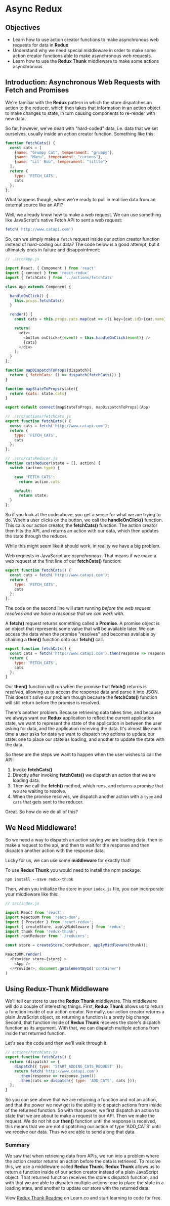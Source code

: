 # Async Redux

## Objectives

* Learn how to use action creator functions to make asynchronous web requests for data in __Redux__
* Understand why we need special middleware in order to make some action creator functions able to make asynchronous web requests.
* Learn how to use the __Redux Thunk__ middleware to make some actions asynchronous

## Introduction: Asynchronous Web Requests with Fetch and Promises

We're familiar with the __Redux__ pattern in which the store dispatches an
action to the reducer, which then takes that information in an action object to
make changes to state, in turn causing components to re-render with new data.

So far, however, we've dealt with "hard-coded" data, i.e. data that we set
ourselves, usually inside an action creator function. Something like this:

```js
function fetchCats() {
  const cats = [
    {name: "Grumpy Cat", temperament: "grumpy"},
    {name: "Maru", temperament: "curious"},
    {name: "Lil' Bub", temperament: "little"}
  ];
  return {
    type: 'FETCH_CATS',
    cats
  };
};
```

What happens though, when we're ready to pull in real live data from an external
source like an API?

Well, we already know how to make a web request. We can use something like
JavaScript's native Fetch API to sent a web request:

```js
fetch('http://www.catapi.com')
```

So, can we simply make a `fetch` request inside our action creator function
instead of hard-coding our data? The code below is a good attempt, but it
ultimately ends in failure and disappointment:

```js
// ./src/App.js

import React, { Component } from 'react'
import { connect } from 'react-redux'
import { fetchCats } from '../actions/fetchCats'

class App extends Component {

  handleOnClick() {
    this.props.fetchCats()
  }

  render() {
    const cats = this.props.cats.map(cat => <li key={cat.id}>{cat.name}</li>);

    return(
      <div>
        <button onClick={(event) = this.handleOnClick(event)} />
        {cats}
      </div>
    );
  }
};

function mapDispatchToProps(dispatch){
  return { fetchCats: () => dispatch(fetchCats()) }
}

function mapStateToProps(state){
  return {cats: state.cats}
}

export default connect(mapStateToProps, mapDispatchToProps)(App)

// ./src/actions/fetchCats.js
export function fetchCats() {
  const cats = fetch('http://www.catapi.com');
  return {
    type: 'FETCH_CATS',
    cats
  };
};

// ./src/catsReducer.js
function catsReducer(state = [], action) {
  switch (action.type) {

    case 'FETCH_CATS':
      return action.cats

    default:
      return state;
  }
};
```

So if you look at the code above, you get a sense for what we are trying to do.
When a user clicks on the button, we call the __handleOnClick()__ function. This
calls our action creator, the __fetchCats()__ function. The action creator then
hits the API, and returns an action with our data, which then updates the state
through the reducer.

While this might seem like it should work, in reality we have a big problem.

Web requests in JavaScript are *asynchronous*. That means if we make a web
request at the first line of our __fetchCats()__ function:

```js
export function fetchCats() {
  const cats = fetch('http://www.catapi.com');
  return {
    type: 'FETCH_CATS',
    cats
  };
};
```

The code on the second line will start running *before the web request resolves
and we have a response that we can work with*.

A __fetch()__ request returns something called a **Promise**. A promise object
is an object that represents some value that will be available later. We can
access the data when the promise "resolves" and becomes available by chaining a
__then()__ function onto our __fetch()__ call.

```js
export function fetchCats() {
  const cats = fetch('http://www.catapi.com').then(response => response.json())
  return {
    type: 'FETCH_CATS',
    cats
  };
}
```

Our __then()__ function will run when the promise that __fetch()__ returns is
*resolved*, allowing us to access the response data and parse it into JSON. This
doesn't solve our problem though because the __fetchCats()__ function will still
return before the promise is resolved.

There's another problem. Because retrieving data takes time, and because we
always want our __Redux__ application to reflect the current application state,
we want to represent the state of the application in between the user asking for
data, and the application receiving the data. It's almost like each time a user
asks for data we want to dispatch two actions to update our state: one to place
our state as loading, and another to update the state with the data.

So these are the steps we want to happen when the user wishes to call the API:

1. Invoke __fetchCats()__
2. Directly after invoking __fetchCats()__ we dispatch an action that we are loading data.
3. Then we call the __fetch()__ method, which runs, and returns a promise that we are waiting to resolve.
4. When the promise resolves, we dispatch another action with a `type` and `cats` that gets sent to the reducer.

Great. So how do we do all of this?

## We Need Middleware!

So we need a way to dispatch an action saying we are loading data, then to make
a request to the api, and then to wait for the response and then dispatch
another action with the response data.

Lucky for us, we can use some **middleware** for exactly that!

To use __Redux Thunk__ you would need to install the npm package:

```
npm install --save redux-thunk
```

Then, when you initialize the store in your `index.js` file, you can incorporate
your middleware like this:

```js
// src/index.js

import React from 'react';
import ReactDOM from 'react-dom';
import { Provider } from 'react-redux';
import { createStore, applyMiddleware } from 'redux';
import thunk from 'redux-thunk';
import rootReducer from './reducers';

const store = createStore(rootReducer, applyMiddleware(thunk));

ReactDOM.render(
  <Provider store={store} >
    <App />
  </Provider>, document.getElementById('container')
)
```

## Using Redux-Thunk Middleware

We'll tell our store to use the __Redux Thunk__ middleware. This middleware will
do a couple of interesting things. First, __Redux Thunk__ allows us to return a
function inside of our action creator. Normally, our action creator returns a
plain JavaScript object, so returning a function is a pretty big change. Second,
that function inside of __Redux Thunk__ receives the store's dispatch function
as its argument. With that, we can dispatch multiple actions from inside that
returned function.

Let's see the code and then we'll walk through it.

```js
// actions/fetchCats.js
export function fetchCats() {
  return (dispatch) => {
    dispatch({ type: 'START_ADDING_CATS_REQUEST' });
    return fetch('http://www.catapi.com')
      .then(response => response.json())
      .then(cats => dispatch({ type: 'ADD_CATS', cats }));
  };
}
```

So you can see above that we are returning a function and not an action, and
that the power we now get is the ability to dispatch actions from inside of the
returned function. So with that power, we first dispatch an action to state that
we are about to make a request to our API. Then we make the request. We do not
hit our __then()__ function until the response is received, this means that we
are not dispatching our action of type 'ADD_CATS' until we receive our data.
Thus we are able to send along that data.

### Summary

We saw that when retrieving data from APIs, we run into a problem where the
action creator returns an action before the data is retrieved. To resolve this,
we use a middleware called __Redux Thunk__. __Redux Thunk__ allows us to return
a function inside of our action creator instead of a plain JavaScript object.
That returned function receives the store's dispatch function, and with that we
are able to dispatch multiple actions: one to place the state in a loading
state, and another to update our store with the returned data.

<p class='util--hide'>View <a href='https://learn.co/lessons/redux-thunk-readme'>Redux Thunk Readme</a> on Learn.co and start learning to code for free.</p>
